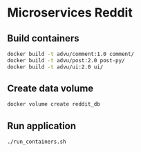 # Microservices Reddit

## Build containers

```bash
docker build -t advu/comment:1.0 comment/
docker build -t advu/post:2.0 post-py/
docker build -t advu/ui:2.0 ui/
```

## Create data volume

```bash
docker volume create reddit_db
```

## Run application

```bash
./run_containers.sh
```
